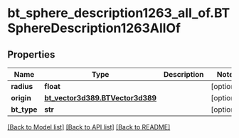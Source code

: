 # bt_sphere_description1263_all_of.BTSphereDescription1263AllOf

## Properties
Name | Type | Description | Notes
------------ | ------------- | ------------- | -------------
**radius** | **float** |  | [optional] 
**origin** | [**bt_vector3d389.BTVector3d389**](BTVector3d389.md) |  | [optional] 
**bt_type** | **str** |  | [optional] 

[[Back to Model list]](../README.md#documentation-for-models) [[Back to API list]](../README.md#documentation-for-api-endpoints) [[Back to README]](../README.md)


